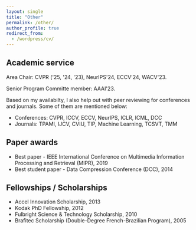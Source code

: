 ```yaml
---
layout: single
title: "Other"
permalink: /other/
author_profile: true
redirect_from:
  - /wordpress/cv/
---
```


## Academic service

Area Chair: CVPR ('25, '24, '23), NeurIPS'24, ECCV'24, WACV'23.

Senior Program Committe member: AAAI'23.

Based on my availabilty, I also help out with peer reviewing for conferences and
journals. Some of them are mentioned below:

* Conferences: CVPR, ICCV, ECCV, NeurIPS, ICLR, ICML, DCC
* Journals: TPAMI, IJCV, CVIU, TIP, Machine Learning, TCSVT, TMM

## Paper awards

* Best paper - IEEE International Conference on Multimedia Information Processing and Retrieval (MIPR), 2019
* Best student paper - Data Compression Conference (DCC), 2014

## Fellowships / Scholarships

* Accel Innovation Scholarship, 2013
* Kodak PhD Fellowship, 2012
* Fulbright Science & Technology Scholarship, 2010
* Brafitec Scholarship (Double-Degree French-Brazilian Program), 2005
